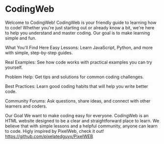 # CodingWeb
Welcome to CodingWeb!
CodingWeb is your friendly guide to learning how to code! Whether you're just starting out or already know a bit, we're here to help you understand and master coding. Our goal is to make learning simple and fun.

 What You'll Find Here
Easy Lessons: Learn JavaScript, Python, and more with simple, step-by-step guides.

Real Examples: See how code works with practical examples you can try yourself.

Problem Help: Get tips and solutions for common coding challenges.

Best Practices: Learn good coding habits that will help you write better code.

Community Forums: Ask questions, share ideas, and connect with other learners and coders.

 Our Goal
We want to make coding easy for everyone. CodingWeb is an HTML website designed to be a clear and straightforward place to learn. We believe that with simple lessons and a helpful community, anyone can learn to code.
Higly inspired by PixelWeb, check it out! 
https://github.com/pixelatedguyx/PixelWEB

